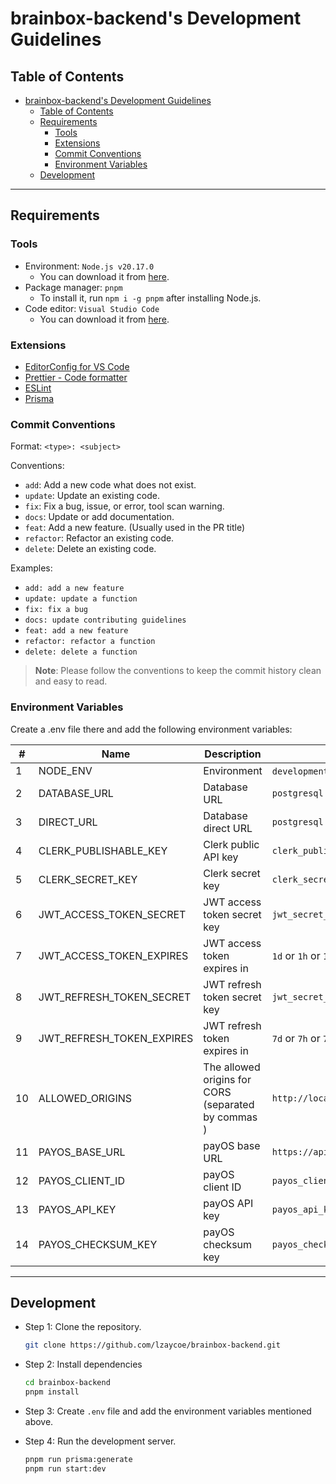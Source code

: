 # brainbox-backend's Development Guidelines

## Table of Contents

- [brainbox-backend's Development Guidelines](#brainbox-backends-development-guidelines)
  - [Table of Contents](#table-of-contents)
  - [Requirements](#requirements)
    - [Tools](#tools)
    - [Extensions](#extensions)
    - [Commit Conventions](#commit-conventions)
    - [Environment Variables](#environment-variables)
  - [Development](#development)

---

## Requirements

### Tools

- Environment: `Node.js v20.17.0`
  - You can download it from [here](https://nodejs.org/en/download/).
- Package manager: `pnpm`
  - To install it, run `npm i -g pnpm` after installing Node.js.
- Code editor: `Visual Studio Code`
  - You can download it from [here](https://code.visualstudio.com/).

### Extensions

- [EditorConfig for VS Code](https://marketplace.visualstudio.com/items?itemName=EditorConfig.EditorConfig)
- [Prettier - Code formatter](https://marketplace.visualstudio.com/items?itemName=esbenp.prettier-vscode)
- [ESLint](https://marketplace.visualstudio.com/items?itemName=dbaeumer.vscode-eslint)
- [Prisma](https://marketplace.visualstudio.com/items?itemName=Prisma.prisma)

### Commit Conventions

Format: `<type>: <subject>`

Conventions:

- `add`: Add a new code what does not exist.
- `update`: Update an existing code.
- `fix`: Fix a bug, issue, or error, tool scan warning.
- `docs`: Update or add documentation.
- `feat`: Add a new feature. (Usually used in the PR title)
- `refactor`: Refactor an existing code.
- `delete`: Delete an existing code.

Examples:

- `add: add a new feature`
- `update: update a function`
- `fix: fix a bug`
- `docs: update contributing guidelines`
- `feat: add a new feature`
- `refactor: refactor a function`
- `delete: delete a function`

> **Note**: Please follow the conventions to keep the commit history clean and easy to read.

### Environment Variables

Create a .env file there and add the following environment variables:

| #   | Name                      | Description                                         | Example values                                       |
| --- | ------------------------- | --------------------------------------------------- | ---------------------------------------------------- |
| 1   | NODE_ENV                  | Environment                                         | `development` or `production`                        |
| 2   | DATABASE_URL              | Database URL                                        | `postgresql://user:password@localhost:5432/brainbox` |
| 3   | DIRECT_URL                | Database direct URL                                 | `postgresql://user:password@localhost:5432/brainbox` |
| 4   | CLERK_PUBLISHABLE_KEY     | Clerk public API key                                | `clerk_public_api_key`                               |
| 5   | CLERK_SECRET_KEY          | Clerk secret key                                    | `clerk_secret_key`                                   |
| 6   | JWT_ACCESS_TOKEN_SECRET   | JWT access token secret key                         | `jwt_secret_key`                                     |
| 7   | JWT_ACCESS_TOKEN_EXPIRES  | JWT access token expires in                         | `1d` or `1h` or `1m` or `1s`                         |
| 8   | JWT_REFRESH_TOKEN_SECRET  | JWT refresh token secret key                        | `jwt_secret_key`                                     |
| 9   | JWT_REFRESH_TOKEN_EXPIRES | JWT refresh token expires in                        | `7d` or `7h` or `7m` or `7s`                         |
| 10  | ALLOWED_ORIGINS           | The allowed origins for CORS (separated by commas ) | `http://localhost:3000,http://localhost:3001`        |
| 11  | PAYOS_BASE_URL            | payOS base URL                                      | `https://api-merchant.payos.vn`                      |
| 12  | PAYOS_CLIENT_ID           | payOS client ID                                     | `payos_client_id`                                    |
| 13  | PAYOS_API_KEY             | payOS API key                                       | `payos_api_key`                                      |
| 14  | PAYOS_CHECKSUM_KEY        | payOS checksum key                                  | `payos_checksum_key`                                 |

---

## Development

- Step 1: Clone the repository.

  ```bash
  git clone https://github.com/lzaycoe/brainbox-backend.git
  ```

- Step 2: Install dependencies

  ```bash
  cd brainbox-backend
  pnpm install
  ```

- Step 3: Create `.env` file and add the environment variables mentioned above.

- Step 4: Run the development server.

  ```bash
  pnpm run prisma:generate
  pnpm run start:dev
  ```
